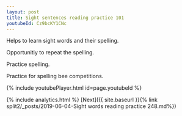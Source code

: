 ```yaml
---
layout: post
title: Sight sentences reading practice 101
youtubeId: Cz9bcKY1CNc
---
```

 
 
Helps to learn sight words and their spelling.

Opportunitiy to repeat the spelling. 

Practice spelling. 
 
Practice for spelling bee competitions. 
 
{% include youtubePlayer.html id=page.youtubeId %}
 
 
{% include analytics.html %} 
[Next]({{ site.baseurl }}{% link  split2/_posts/2019-06-04-Sight words reading practice 248.md%})
 
